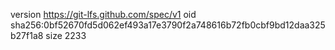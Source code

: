 version https://git-lfs.github.com/spec/v1
oid sha256:0bf52670fd5d062ef493a17e3790f2a748616b72fb0cbf9bd12daa325b27f1a8
size 2233
